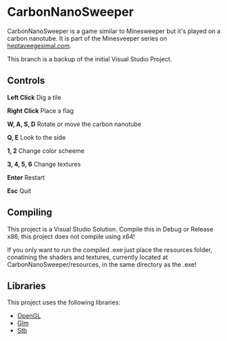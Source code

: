 # CarbonNanoSweeper

CarbonNanoSweeper is a game similar to Minesweeper but it's played on a carbon nanotube.
It is part of the Minesveeper series on [heptaveegesimal.com](https://heptaveegesimal.com/).

This branch is a backup of the initial Visual Studio Project.

## Controls

**Left Click**
Dig a tile

**Right Click**
Place a flag

**W, A, S, D**
Rotate or move the carbon nanotube

**Q, E**
Look to the side

**1, 2**
Change color scheeme

**3, 4, 5, 6**
Change textures

**Enter**
Restart

**Esc**
Quit

## Compiling

This project is a Visual Studio Solution.
Compile this in Debug or Release x86, this project does not compile using x64!

If you only want to run the compiled .exe just place the resources folder, conatining the shaders and textures, currently located at CarbonNanoSweeper/resources, in the same directory as the .exe!

## Libraries

This project uses the following libraries:
- [OpenGL](https://www.opengl.org/)
- [Glm](https://glm.g-truc.net)
- [Stb](http://nothings.org/)
